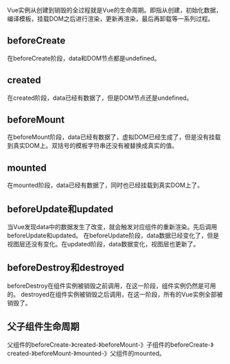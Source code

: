 Vue实例从创建到销毁的全过程就是Vue的生命周期。即指从创建，初始化数据，编译模板，挂载DOM之后进行渲染，更新再渲染，最后再卸载等一系列过程。
## beforeCreate
在beforeCreate阶段，data和DOM节点都是undefined。
## created
在created阶段，data已经有数据了，但是DOM节点还是undefined。
## beforeMount
在beforeMount阶段，data已经有数据了，虚拟DOM已经生成了，但是没有挂载到真实DOM上。双括号的模板字符串还没有被替换成真实的值。
## mounted
在mounted阶段，data已经有数据了，同时也已经挂载到真实DOM上了。
## beforeUpdate和updated
当Vue发现data中的数据发生了改变，就会触发对应组件的重新渲染。先后调用beforeUpdate和updated。
在beforeUpdate阶段，data数据已经变化了，但是视图层还没有变化。在updated阶段，data数据变化，视图层也更新了。
## beforeDestroy和destroyed
beforeDestroy在组件实例被销毁之前调用，在这一阶段，组件实例仍然是可用的。
destroyed在组件实例被销毁之后调用，在这一阶段，所有的Vue实例全部被销毁了。
## 父子组件生命周期
父组件的beforeCreate-》created-》beforeMount-》子组件的beforeCreate-》created-》beforeMount-》mounted-》父组件的mounted。
